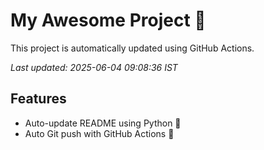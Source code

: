 # My Awesome Project 🚀

This project is automatically updated using GitHub Actions.

_Last updated: 2025-06-04 09:08:36 IST_

## Features
- Auto-update README using Python 🐍
- Auto Git push with GitHub Actions 🤖

